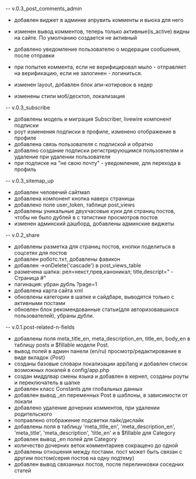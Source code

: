 -- v.0.3_post_comments_admin
- добавлен виджет в админке апрувить комменты и вьюха для него 
- изменен вывод комментов, теперь только активные(is_active) видны на сайте. По умолчанию создается не активный
- добавлено уведомление пользователю о модерации сообшения, после отправки
- при попытке коммента, если не верифицировал мыло - отправляет на верификацию, если не залогинен - логиниться.

- изменен layout, добавлен блок апи-котировок в хедер
- изменены стили моб/десктоп, локализация

-- v.0.3_subscribe
- добавлены модель и миграция Subscriber, livewire компонент подписки
- роут изменения подписки в профиле, изменено отображение в профиле
- добавлена связь пользователя с подпиской и обратно
- добавлно создание подписки регистрирующимся пользовтелям и удаление при удалении пользователя
- при подписке на "не свою почту" - уведомление, для перехода в профиль

-- v.0.3_sitemap_up
- добавлен человечий сайтмап
- добавлена компонент кнопка наверх страницы
- добавлено поле user_token, таблице post_views
- добавлены уникальные двухчасовые куки для страниц постов, чтобы не было дублей в с татистике просмотров постов
- изменен админский дашборд, добавлены админские виджеты


-- v.0.2_share
- добавлены разметка для страниц постов, кнопки поделиться в соцсетях для постов
- добавлен роботс.тхт, добавлены фавикон
- добавлен ->onDelete('cascade') в post_views_table
- размечена шапка: рел=некст,прев,каноникал; title,descript=" - Страница #"
- пагинация: убран дубль ?page=1
- добавлена карта сайта xml
- обновлены категории в шапке и сайдбаре, выводятся только с активными постами
- обновлен блок рекомендованные статьи(для авторизовавшихся пользователей), убраны дубли.

-- v.0.1.post-related-n-fields
- добавлены поля meta_title_en, meta_description_en, title_en, body_en в таблицу posts и $fillable модели Post.
- вывод полей в админ панели (en/ru) просмотр/редактирование в виде вкладок {Post}
- созданы базовые словари локализации app/lang и добавлен список возможных локалей в config/app.php
- создан миддлвар смены языка и добавлен в кернел, созданы роуты и переключатель в шапке
- добавлен класс Constants для глобальных данных
- добавлен вывод _en переменных Post в шаблоны, в зависимости от локали
- добавлено удаление дочерних комментов, при удалении родительского
- поправлено отображение подсветки лайк/дислайк
- добавлены поля в таблицу 'meta_title_en', 'meta_description_en', 'meta_title', 'meta_description', 'title_en' и в $fillable для Category
- добавлен вывод _en полей для Category
- количество дочерних веток комментариев сокращено до одной
- добавлены отношения между постами. пост может быть связан с другим постом(серия постов на одну подтему)
- добавлен вывод связанных постов, после перелинковки соседних статей
